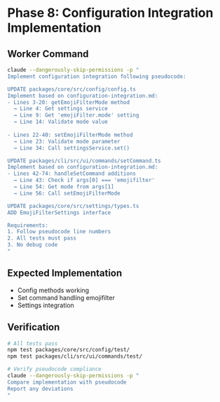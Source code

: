 # Phase 8: Configuration Integration Implementation

## Worker Command
```bash
claude --dangerously-skip-permissions -p "
Implement configuration integration following pseudocode:

UPDATE packages/core/src/config/config.ts
Implement based on configuration-integration.md:
- Lines 3-20: getEmojiFilterMode method
  → Line 4: Get settings service
  → Line 9: Get 'emojiFilter.mode' setting
  → Line 14: Validate mode value
  
- Lines 22-40: setEmojiFilterMode method
  → Line 23: Validate mode parameter
  → Line 34: Call settingsService.set()

UPDATE packages/cli/src/ui/commands/setCommand.ts
Implement based on configuration-integration.md:
- Lines 42-74: handleSetCommand additions
  → Line 43: Check if args[0] === 'emojifilter'
  → Line 54: Get mode from args[1]
  → Line 56: Call setEmojiFilterMode

UPDATE packages/core/src/settings/types.ts
ADD EmojiFilterSettings interface

Requirements:
1. Follow pseudocode line numbers
2. All tests must pass
3. No debug code
"
```

## Expected Implementation
- Config methods working
- Set command handling emojifilter
- Settings integration

## Verification
```bash
# All tests pass
npm test packages/core/src/config/test/
npm test packages/cli/src/ui/commands/test/

# Verify pseudocode compliance
claude --dangerously-skip-permissions -p "
Compare implementation with pseudocode
Report any deviations
"
```